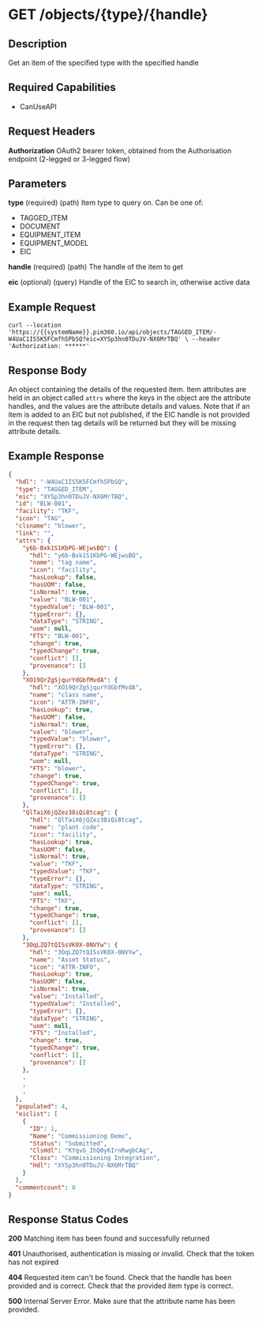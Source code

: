 # GET /objects/{type}/{handle}

## Description
Get an item of the specified type with the specified handle

## Required Capabilities
* CanUseAPI

## Request Headers

**Authorization** OAuth2 bearer token, obtained from the Authorisation endpoint (2-legged or 3-legged flow)

## Parameters

**type** (required) (path) Item type to query on. Can be one of:  
* TAGGED_ITEM
* DOCUMENT
* EQUIPMENT_ITEM
* EQUIPMENT_MODEL
* EIC

**handle** (required) (path) The handle of the item to get

**eic** (optional) (query) Handle of the EIC to search in, otherwise active data

## Example Request
`
curl --location 'https://{{systemName}}.pim360.io/api/objects/TAGGED_ITEM/-W4UaC1IS5K5FCmfh5PbSQ?eic=XYSp3hn0TDuJV-NX6MrTBQ' \
--header 'Authorization: ******'
`

## Response Body
An object containing the details of the requested item. Item attributes are held in an object called `attrs` where the keys in the object are the attribute handles, and the values are the attribute details and values. Note that if an item is added to an EIC but not published, if the EIC handle is not provided in the request then tag details will be returned but they will be missing attribute details.

## Example Response
```JSON
{
  "hdl": "-W4UaC1IS5K5FCmfh5PbSQ",
  "type": "TAGGED_ITEM",
  "eic": "XYSp3hn0TDuJV-NX6MrTBQ",
  "id": "BLW-001",
  "facility": "TKF",
  "icon": "TAG",
  "clsname": "blower",
  "link": "",
  "attrs": {
    "y6b-Bxk1S1KbPG-WEjwsBQ": {
      "hdl": "y6b-Bxk1S1KbPG-WEjwsBQ",
      "name": "tag name",
      "icon": "facility",
      "hasLookup": false,
      "hasUOM": false,
      "isNormal": true,
      "value": "BLW-001",
      "typedValue": "BLW-001",
      "typeError": {},
      "dataType": "STRING",
      "uom": null,
      "FTS": "BLW-001",
      "change": true,
      "typedChange": true,
      "conflict": [],
      "provenance": []
    },
    "XO19QrZgSjqurYdGbfMvdA": {
      "hdl": "XO19QrZgSjqurYdGbfMvdA",
      "name": "class name",
      "icon": "ATTR-INFO",
      "hasLookup": true,
      "hasUOM": false,
      "isNormal": true,
      "value": "blower",
      "typedValue": "blower",
      "typeError": {},
      "dataType": "STRING",
      "uom": null,
      "FTS": "blower",
      "change": true,
      "typedChange": true,
      "conflict": [],
      "provenance": []
    },
    "QlTaiX6jQZez38iQi8tcag": {
      "hdl": "QlTaiX6jQZez38iQi8tcag",
      "name": "plant code",
      "icon": "facility",
      "hasLookup": true,
      "hasUOM": false,
      "isNormal": true,
      "value": "TKF",
      "typedValue": "TKF",
      "typeError": {},
      "dataType": "STRING",
      "uom": null,
      "FTS": "TKF",
      "change": true,
      "typedChange": true,
      "conflict": [],
      "provenance": []
    },
    "3OqLZQ7tQISsVK0X-0NVYw": {
      "hdl": "3OqLZQ7tQISsVK0X-0NVYw",
      "name": "Asset Status",
      "icon": "ATTR-INFO",
      "hasLookup": true,
      "hasUOM": false,
      "isNormal": true,
      "value": "Installed",
      "typedValue": "Installed",
      "typeError": {},
      "dataType": "STRING",
      "uom": null,
      "FTS": "Installed",
      "change": true,
      "typedChange": true,
      "conflict": [],
      "provenance": []
    },
    .
    .
    .
  },
  "populated": 4,
  "eiclist": [
    {
      "ID": 1,
      "Name": "Commissioning Demo",
      "Status": "Submitted",
      "ClsHdl": "KYqvG_IhQ0y6IrnRwgbCAg",
      "Class": "Commissioning Integration",
      "Hdl": "XYSp3hn0TDuJV-NX6MrTBQ"
    }
  ],
  "commentcount": 0
}
```

## Response Status Codes
**200** Matching item has been found and successfully returned

**401** Unauthorised, authentication is missing or invalid. Check that the token has not expired

**404** Requested item can't be found. Check that the handle has been provided and is correct. Check that the provided item type is correct.

**500** Internal Server Error. Make sure that the attribute name has been provided.


